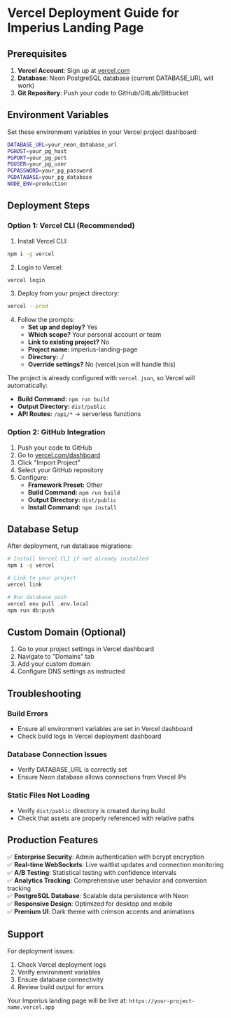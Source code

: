 # Vercel Deployment Guide for Imperius Landing Page

## Prerequisites

1. **Vercel Account**: Sign up at [vercel.com](https://vercel.com)
2. **Database**: Neon PostgreSQL database (current DATABASE_URL will work)
3. **Git Repository**: Push your code to GitHub/GitLab/Bitbucket

## Environment Variables

Set these environment variables in your Vercel project dashboard:

```bash
DATABASE_URL=your_neon_database_url
PGHOST=your_pg_host
PGPORT=your_pg_port  
PGUSER=your_pg_user
PGPASSWORD=your_pg_password
PGDATABASE=your_pg_database
NODE_ENV=production
```

## Deployment Steps

### Option 1: Vercel CLI (Recommended)

1. Install Vercel CLI:
```bash
npm i -g vercel
```

2. Login to Vercel:
```bash
vercel login
```

3. Deploy from your project directory:
```bash
vercel --prod
```

4. Follow the prompts:
   - **Set up and deploy?** Yes
   - **Which scope?** Your personal account or team
   - **Link to existing project?** No
   - **Project name:** imperius-landing-page
   - **Directory:** ./
   - **Override settings?** No (vercel.json will handle this)

The project is already configured with `vercel.json`, so Vercel will automatically:
   - **Build Command:** `npm run build`
   - **Output Directory:** `dist/public`
   - **API Routes:** `/api/*` → serverless functions

### Option 2: GitHub Integration

1. Push your code to GitHub
2. Go to [vercel.com/dashboard](https://vercel.com/dashboard)
3. Click "Import Project"
4. Select your GitHub repository
5. Configure:
   - **Framework Preset:** Other
   - **Build Command:** `npm run build`
   - **Output Directory:** `dist/public`
   - **Install Command:** `npm install`

## Database Setup

After deployment, run database migrations:

```bash
# Install Vercel CLI if not already installed
npm i -g vercel

# Link to your project
vercel link

# Run database push
vercel env pull .env.local
npm run db:push
```

## Custom Domain (Optional)

1. Go to your project settings in Vercel dashboard
2. Navigate to "Domains" tab
3. Add your custom domain
4. Configure DNS settings as instructed

## Troubleshooting

### Build Errors
- Ensure all environment variables are set in Vercel dashboard
- Check build logs in Vercel deployment dashboard

### Database Connection Issues
- Verify DATABASE_URL is correctly set
- Ensure Neon database allows connections from Vercel IPs

### Static Files Not Loading
- Verify `dist/public` directory is created during build
- Check that assets are properly referenced with relative paths

## Production Features

✅ **Enterprise Security**: Admin authentication with bcrypt encryption  
✅ **Real-time WebSockets**: Live waitlist updates and connection monitoring  
✅ **A/B Testing**: Statistical testing with confidence intervals  
✅ **Analytics Tracking**: Comprehensive user behavior and conversion tracking  
✅ **PostgreSQL Database**: Scalable data persistence with Neon  
✅ **Responsive Design**: Optimized for desktop and mobile  
✅ **Premium UI**: Dark theme with crimson accents and animations  

## Support

For deployment issues:
1. Check Vercel deployment logs
2. Verify environment variables
3. Ensure database connectivity
4. Review build output for errors

Your Imperius landing page will be live at: `https://your-project-name.vercel.app`